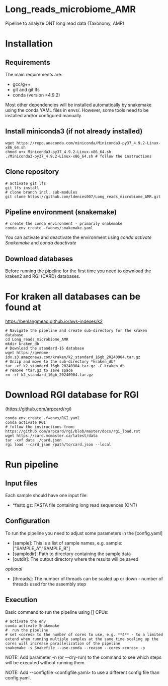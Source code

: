 # Long_reads_microbiome_AMR
Pipeline to analyze ONT long read data (Taxonomy, AMR)

# Installation
## Requirements
The main requirements are:
- gcc/g++
- git and git lfs
- conda (version >4.9.2)

Most other dependencies will be installed automatically by snakemake using the conda YAML files in envs/.
However, some tools need to be installed and/or configured manually.

## Install miniconda3 (if not already installed)
```
wget https://repo.anaconda.com/miniconda/Miniconda3-py37_4.9.2-Linux-x86_64.sh
chmod u+x Miniconda3-py37_4.9.2-Linux-x86_64.sh
./Miniconda3-py37_4.9.2-Linux-x86_64.sh # follow the instructions
```
## Clone repository
```
# activate git lfs
git lfs install
# clone branch incl. sub-modules
git clone https://github.com/ldenies007/Long_reads_microbiome_AMR.git
```
## Pipeline environment (snakemake)
```
# create the conda environment - primarily snakemake
conda env create -f=envs/snakemake.yaml
```
You can activate and deactivate the environment using *conda activate Snakemake* and *conda deactivate*

## Download databases
Before running the pipeline for the first time you need to download the kraken2 and RGI (CARD) databases.

# For kraken all databases can be found at 
https://benlangmead.github.io/aws-indexes/k2
```
# Navigate the pipeline and create sub-directory for the kraken database
cd Long_reads_microbiome_AMR
mkdir kraken_db
# Download the standard-16 database
wget https://genome-idx.s3.amazonaws.com/kraken/k2_standard_16gb_20240904.tar.gz
# Unzip and move to the sub-directory *kraken_db*
tar -xf k2_standard_16gb_20240904.tar.gz -C kraken_db
# remove *tar.gz to save space
rm -rf k2_standard_16gb_20240904.tar.gz
```
# Download RGI database for RGI 
(https://github.com/arpcard/rgi)
```
conda env create -f=envs/RGI.yaml
conda activate RGI
# follow the instructions from: https://github.com/arpcard/rgi/blob/master/docs/rgi_load.rst
wget https://card.mcmaster.ca/latest/data
tar -xvf data ./card.json
rgi load --card_json /path/to/card.json --local
```

# Run pipeline
## Input files
Each sample should have one input file:
- *fastq.gz: FASTA file containing long read sequences (ONT)
## Configuration
To run the pipeline you need to adjust some parameters in the [config.yaml]
- [sample]:  This is a list of sample names, e.g. sample: ["SAMPLE_A","SAMPLE_B"]
- [sampledir]: Path to directory containing the sample data
- [outdir]: The output directory where the results will be saved

*optional*
- [threads]: The number of threads can be scaled up or down - number of threads used for the assembly step

## Execution
Basic command to run the pipeline using [<cores>] CPUs:
```
# activate the env
conda activate Snakemake
#  run the pipeline
# set <cores> to the number of cores to use, e.g. **4** - to a limited extend when running multiple samples at the same time scaling up the cores will increase parallelization of the pipeline
snakemake -s Snakefile --use-conda --reason --cores <cores> -p
```
NOTE: Add parameter -n (or --dry-run) to the command to see which steps will be executed without running them.

NOTE: Add --configfile <configfile.yaml> to use a different config file than config.yaml.


